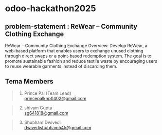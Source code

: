 # odoo-hackathon2025

## problem-statement : ReWear – Community Clothing Exchange

<p>ReWear – Community Clothing Exchange
Overview:
Develop ReWear, a web-based platform that enables users to exchange unused clothing
through direct swaps or a point-based redemption system. The goal is to promote sustainable
fashion and reduce textile waste by encouraging users to reuse wearable garments instead of
discarding them.</p>


## Tema Members

> 1. Prince Pal (Team Lead) <br>  princepalknp0402@gmail.com    

> 2. shivam Gupta <br> sg641818@gmail.com

> 3. Shubham Dwivedi <br> dwivedishubham545@gmail.com
